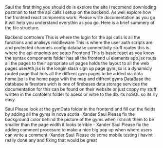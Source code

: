 Saul the first thing you should do is explore the site i recomend downloding postman to test the api calls I setup on the backend. As well explore how the frontend react compnents work. Please write documentation as you go it will help you understand everythin as you go. Here is a brief summery of the file structure. 

Backend
    controlers This is where the login for the api calls is all the functions and analisys
    middleware This is where the user auth scripts are and protected channels
    config database connectivity stuff
    routes this is where the api enpoints are setup
Frontend
    This is basic react as you know the syntax
    components folder has all the frontend ui elements
    app.jsx routs all the pages to their apropriate url
    pages holds the layout to all the web pages
    userAth.jsx is the longin slash sign up page
    gym.jsx is a dynamicly routed page that hols all the diffrent gym pages to be added via data
    home.jsx is the home page with the map and diffrent gyms
DataBase
    the database is firestore wich is one of firebases data storage services
    the documentation for this can be found on their website or just coppy my stuff written in the contolers folder to acess or witre to the db. its noSQL so its rly easy.


Saul Please look at the gymData folder in the frontend and fill out the fields by adding all the gyms in nova scotia -Xander
Saul Please fix the background color behind the picture of the gyms when i shrink them to be smaller than the page width it looks terrible - Xander
Saul Please fix the adding comment procesure to make a nice big pop up when where users can write a comment -Xander
Saul Please do some mobile testing i havint really done any and fixing that would be great